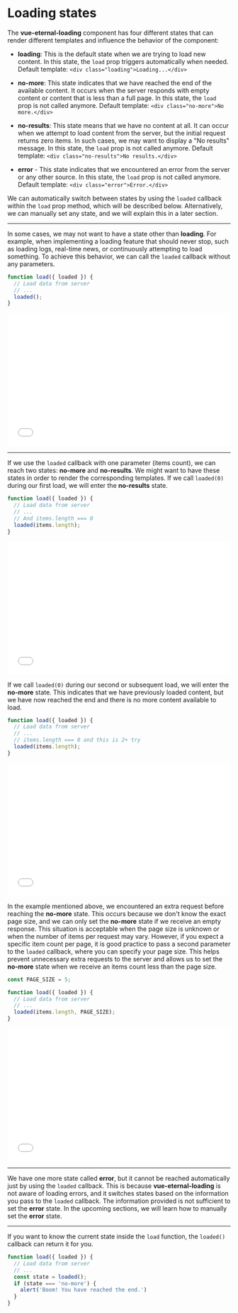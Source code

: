 # Loading states

The **vue-eternal-loading** component has four different states that can render different templates and influence the behavior of the component:

- **loading**: This is the default state when we are trying to load new content. In this state, the `load` prop triggers automatically when needed. Default template: `<div class="loading">Loading...</div>`


- **no-more**: This state indicates that we have reached the end of the available content. It occurs when the server responds with empty content or content that is less than a full page. In this state, the `load` prop is not called anymore. Default template: `<div class="no-more">No more.</div>`


- **no-results**: This state means that we have no content at all. It can occur when we attempt to load content from the server, but the initial request returns zero items. In such cases, we may want to display a "No results" message. In this state, the `load` prop is not called anymore. Default template: `<div class="no-results">No results.</div>`


- **error** - This state indicates that we encountered an error from the server or any other source. In this state, the `load` prop is not called anymore. Default template: `<div class="error">Error.</div>`

We can automatically switch between states by using the `loaded` callback within the `load` prop method, which will be described below. Alternatively, we can manually set any state, and we will explain this in a later section.

---

In some cases, we may not want to have a state other than **loading**. For example, when implementing a loading feature that should never stop, such as loading logs, real-time news, or continuously attempting to load something. To achieve this behavior, we can call the `loaded` callback without any parameters.

```js
function load({ loaded }) {
  // Load data from server
  // ...
  loaded();
}
```
<iframe width="100%" height="300" src="//jsfiddle.net/gavrashenko/0ak1f69t/10/embedded/result/dark/" allowfullscreen="allowfullscreen" allowpaymentrequest frameborder="0"></iframe>

---

If we use the `loaded` callback with one parameter (items count), we can reach two states: **no-more** and **no-results**. We might want to have these states in order to render the corresponding templates. If we call `loaded(0)` during our first load, we will enter the **no-results** state.
```js
function load({ loaded }) {
  // Load data from server
  // ...
  // And items.length === 0 
  loaded(items.length);
}
```
<iframe width="100%" height="300" src="//jsfiddle.net/gavrashenko/4gdht3ap/7/embedded/result/dark/" allowfullscreen="allowfullscreen" allowpaymentrequest frameborder="0"></iframe>

If we call `loaded(0)` during our second or subsequent load, we will enter the **no-more** state. This indicates that we have previously loaded content, but we have now reached the end and there is no more content available to load.
```js
function load({ loaded }) {
  // Load data from server
  // ...
  // items.length === 0 and this is 2+ try
  loaded(items.length);
}
```
<iframe width="100%" height="300" src="//jsfiddle.net/gavrashenko/uwapjzk8/7/embedded/result/dark/" allowfullscreen="allowfullscreen" allowpaymentrequest frameborder="0"></iframe>

In the example mentioned above, we encountered an extra request before reaching the **no-more** state. This occurs because we don't know the exact page size, and we can only set the **no-more** state if we receive an empty response. This situation is acceptable when the page size is unknown or when the number of items per request may vary. However, if you expect a specific item count per page, it is good practice to pass a second parameter to the `loaded` callback, where you can specify your page size. This helps prevent unnecessary extra requests to the server and allows us to set the **no-more** state when we receive an items count less than the page size.
```js
const PAGE_SIZE = 5;

function load({ loaded }) {
  // Load data from server
  // ...
  loaded(items.length, PAGE_SIZE);
}
```
<iframe width="100%" height="300" src="//jsfiddle.net/gavrashenko/pe58wszL/98/embedded/result/dark/" allowfullscreen="allowfullscreen" allowpaymentrequest frameborder="0"></iframe>

---

We have one more state called **error**, but it cannot be reached automatically just by using the `loaded` callback. This is because **vue-eternal-loading** is not aware of loading errors, and it switches states based on the information you pass to the `loaded` callback. The information provided is not sufficient to set the **error** state. In the upcoming sections, we will learn how to manually set the **error** state.

---

If you want to know the current state inside the `load` function, the `loaded()` callback can return it for you.
```js
function load({ loaded }) {
  // Load data from server
  // ...
  const state = loaded();
  if (state === 'no-more') {
    alert('Boom! You have reached the end.')
  }
}
```
